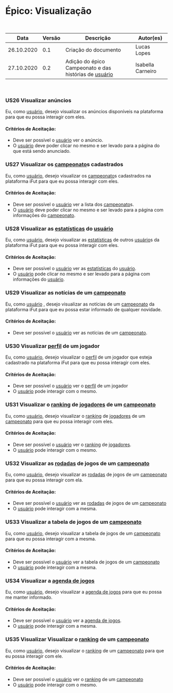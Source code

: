 # Épico: Visualização
<br>
<table class="table table-striped border">
    <thead>
        <th>Data</th> 
        <th>Versão </th> 
        <th>Descrição</th> 
        <th>Autor(es)</th>
    </thead>
    <tbody>
        <tr>
            <td> 26.10.2020 </td>
            <td>  0.1   </td>
            <td> Criação do documento</td>
            <td> Lucas Lopes </td>
        </tr>
        <tr>
            <td> 27.10.2020 </td>
            <td>  0.2   </td>
            <td> Adição do épico Campeonato e das histórias de <a href="../../modelagem/lexico/#usuario">usuário</a></td>
            <td> Isabella Carneiro </td>
        </tr>
    </tbody>
</table>
<br>

### US26 Visualizar anúncios
Eu,  como <a href="../../modelagem/lexico/#usuario">usuário</a>, desejo visualizar os anúncios disponíveis na plataforma para que eu possa interagir com eles.

#### Critérios de Aceitação:
- Deve ser possível o <a href="../../modelagem/lexico/#usuario">usuário</a> ver o anúncio.
- O <a href="../../modelagem/lexico/#usuario">usuário</a> deve poder clicar no mesmo e ser levado para a página do que está sendo anunciado.

### US27 Visualizar os <a href="../../modelagem/lexico/#campeonato">campeonato</a>s cadastrados
Eu,  como <a href="../../modelagem/lexico/#usuario">usuário</a>, desejo visualizar os <a href="../../modelagem/lexico/#campeonato">campeonato</a>s cadastrados na plataforma iFut para que eu possa interagir com eles.

#### Critérios de Aceitação:
- Deve ser possível o <a href="../../modelagem/lexico/#usuario">usuário</a> ver a lista dos <a href="../../modelagem/lexico/#campeonato">campeonato</a>s.
- O <a href="../../modelagem/lexico/#usuario">usuário</a> deve poder clicar no mesmo e ser levado para a página com informações do <a href="../../modelagem/lexico/#campeonato">campeonato</a>.

### US28 Visualizar as <a href="../../modelagem/lexico/#estatisticas">estatísticas</a> do <a href="../../modelagem/lexico/#usuario">usuário</a>
Eu,  como <a href="../../modelagem/lexico/#usuario">usuário</a>, desejo visualizar as <a href="../../modelagem/lexico/#estatisticas">estatísticas</a> de outros <a href="../../modelagem/lexico/#usuario">usuário</a>s da plataforma iFut para que eu possa interagir com eles.

#### Critérios de Aceitação:
- Deve ser possível o <a href="../../modelagem/lexico/#usuario">usuário</a> ver as <a href="../../modelagem/lexico/#estatisticas">estatísticas</a> do <a href="../../modelagem/lexico/#usuario">usuário</a>.
- O <a href="../../modelagem/lexico/#usuario">usuário</a> pode clicar no mesmo e ser levado para a página com informações do <a href="../../modelagem/lexico/#usuario">usuário</a>.

### US29 Visualizar as notícias de um <a href="../../modelagem/lexico/#campeonato">campeonato</a>
Eu,  como <a href="../../modelagem/lexico/#usuario">usuário</a> , desejo visualizar as notícias de um <a href="../../modelagem/lexico/#campeonato">campeonato</a> da plataforma iFut para que eu possa estar informado de qualquer novidade.

#### Critérios de Aceitação:
- Deve ser possível o <a href="../../modelagem/lexico/#usuario">usuário</a> ver as notícias de um <a href="../../modelagem/lexico/#campeonato">campeonato</a>.

### US30 Visualizar <a href="../../modelagem/lexico/#perfil">perfil</a> de um jogador
Eu,  como <a href="../../modelagem/lexico/#usuario">usuário</a>, desejo visualizar o <a href="../../modelagem/lexico/#perfil">perfil</a> de um jogador que esteja cadastrado na plataforma iFut para que eu possa interagir com eles.

#### Critérios de Aceitação:
- Deve ser possível o <a href="../../modelagem/lexico/#usuario">usuário</a> ver o <a href="../../modelagem/lexico/#perfil">perfil</a> de um jogador
- O <a href="../../modelagem/lexico/#usuario">usuário</a> pode interagir com o mesmo.

### US31 Visualizar o <a href="../../modelagem/lexico/#ranking">ranking</a> de <a href="../../modelagem/lexico/#jogadores">jogadores</a> de um <a href="../../modelagem/lexico/#campeonato">campeonato</a>
Eu,  como <a href="../../modelagem/lexico/#usuario">usuário</a>, desejo visualizar o <a href="../../modelagem/lexico/#ranking">ranking</a> de <a href="../../modelagem/lexico/#jogadores">jogadores</a> de um <a href="../../modelagem/lexico/#campeonato">campeonato</a> para que eu possa  interagir com eles.

#### Critérios de Aceitação:
- Deve ser possível o <a href="../../modelagem/lexico/#usuario">usuário</a> ver o <a href="../../modelagem/lexico/#ranking">ranking</a> de <a href="../../modelagem/lexico/#jogadores">jogadores</a>.
- O <a href="../../modelagem/lexico/#usuario">usuário</a> pode interagir com o mesmo.

### US32 Visualizar as <a href="../../modelagem/lexico/#rodadas">rodadas</a> de jogos de um <a href="../../modelagem/lexico/#campeonato">campeonato</a>
Eu,  como <a href="../../modelagem/lexico/#usuario">usuário</a>, desejo visualizar as <a href="../../modelagem/lexico/#rodadas">rodadas</a> de jogos de um <a href="../../modelagem/lexico/#campeonato">campeonato</a> para que eu possa interagir com ela.

#### Critérios de Aceitação:
- Deve ser possível o <a href="../../modelagem/lexico/#usuario">usuário</a> ver as <a href="../../modelagem/lexico/#rodadas">rodadas</a> de jogos de um <a href="../../modelagem/lexico/#campeonato">campeonato</a>
- O <a href="../../modelagem/lexico/#usuario">usuário</a> pode interagir com a mesma.

### US33 Visualizar a tabela de jogos de um <a href="../../modelagem/lexico/#campeonato">campeonato</a>
Eu,  como <a href="../../modelagem/lexico/#usuario">usuário</a>, desejo visualizar a tabela de jogos de um <a href="../../modelagem/lexico/#campeonato">campeonato</a> para que eu possa interagir com a mesma.

#### Critérios de Aceitação:
- Deve ser possível o <a href="../../modelagem/lexico/#usuario">usuário</a> ver a tabela de jogos de um <a href="../../modelagem/lexico/#campeonato">campeonato</a>
- O <a href="../../modelagem/lexico/#usuario">usuário</a> pode interagir com a mesma.

### US34 Visualizar a <a href="../../modelagem/lexico/#agenda-de-jogos">agenda de jogos</a>
Eu,  como <a href="../../modelagem/lexico/#usuario">usuário</a>, desejo visualizar a <a href="../../modelagem/lexico/#agenda-de-jogos">agenda de jogos</a> para que eu possa me manter informado.

#### Critérios de Aceitação:
- Deve ser possível o <a href="../../modelagem/lexico/#usuario">usuário</a> ver a <a href="../../modelagem/lexico/#agenda-de-jogos">agenda de jogos</a>.
- O <a href="../../modelagem/lexico/#usuario">usuário</a> pode interagir com a mesma.

### US35 Visualizar Visualizar o <a href="../../modelagem/lexico/#ranking">ranking</a> de um <a href="../../modelagem/lexico/#campeonato">campeonato</a>
Eu,  como <a href="../../modelagem/lexico/#usuario">usuário</a>, desejo visualizar o <a href="../../modelagem/lexico/#ranking">ranking</a> de um <a href="../../modelagem/lexico/#campeonato">campeonato</a> para que eu possa interagir com ele.

#### Critérios de Aceitação:
- Deve ser possível o <a href="../../modelagem/lexico/#usuario">usuário</a> ver o <a href="../../modelagem/lexico/#ranking">ranking</a> de um <a href="../../modelagem/lexico/#campeonato">campeonato</a>
- O <a href="../../modelagem/lexico/#usuario">usuário</a> pode interagir com o mesmo.
